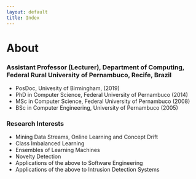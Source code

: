 ```yaml
---
layout: default
title: Index
---
```



# About
    
    
### Assistant Professor (Lecturer), Department of Computing, Federal Rural University of Pernambuco, Recife, Brazil
    
* PosDoc, Univesity of Birmingham, (2019)
* PhD in Computer Science, Federal University of Pernambuco (2014)
* MSc in Computer Science, Federal University of Pernambuco (2008)
* BSc in Computer Engineering, University of Pernambuco (2005)
    
    
### Research Interests
    
* Mining Data Streams, Online Learning and Concept Drift
* Class Imbalanced Learning
* Ensembles of Learning Machines
* Novelty Detection
* Applications of the above to Software Engineering
* Applications of the above to Intrusion Detection Systems
 
